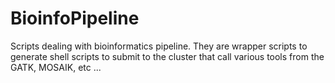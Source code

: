 BioinfoPipeline
===============

Scripts dealing with bioinformatics pipeline. They are wrapper scripts to generate shell scripts to submit to the cluster
that call various tools from the GATK, MOSAIK, etc ...



